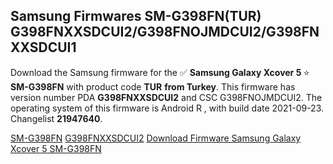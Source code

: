 <h2>Samsung Firmwares SM-G398FN(TUR) G398FNXXSDCUI2/G398FNOJMDCUI2/G398FNXXSDCUI1</h2>
Download the Samsung firmware for the ✅ <strong>Samsung Galaxy Xcover 5 </strong> ⭐ <strong>SM-G398FN</strong> with product code <strong>TUR</strong> <strong> from Turkey</strong>. This firmware has version number PDA <strong>G398FNXXSDCUI2</strong> and CSC G398FNOJMDCUI2. The operating system of this firmware is Android R , with build date 2021-09-23. Changelist <strong>21947640</strong>.


[SM-G398FN](https://samfirm.shop/samsung/model/SM-G398FN)
[G398FNXXSDCUI2](https://samfirm.shop/samsung/pda/G398FNXXSDCUI2)
[Download Firmware Samsung Galaxy Xcover 5 SM-G398FN](https://samfirm.shop/samsung/firmware/458895)

